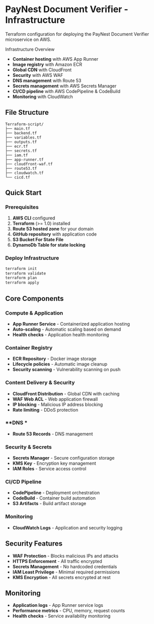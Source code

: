 # PayNest Document Verifier - Infrastructure

Terraform configuration for deploying the PayNest Document Verifier microservice on AWS.

Infrastructure Overview

- **Container hosting** with AWS App Runner
- **Image registry** with Amazon ECR  
- **Global CDN** with CloudFront
- **Security** with AWS WAF
- **DNS management** with Route 53
- **Secrets management** with AWS Secrets Manager
- **CI/CD pipeline** with AWS CodePipeline & CodeBuild
- **Monitoring** with CloudWatch

## File Structure

```
Terraform-script/
├── main.tf   
├── backend.tf                 
├── variables.tf               
├── outputs.tf                 
├── ecr.tf                    
├── secrets.tf                 
├── iam.tf                    
├── app-runner.tf              
├── cloudfront-waf.tf          
├── route53.tf                 
├── cloudwatch.tf             
└── cicd.tf                    

```

## Quick Start

### Prerequisites
1. **AWS CLI** configured
2. **Terraform** (>= 1.0) installed
3. **Route 53 hosted zone** for your domain
4. **GitHub repository** with application code
5. **S3 Bucket For State File**
6. **DynamoDb Table for state locking**



### Deploy Infrastructure
```bash
terraform init
terraform validate
terraform plan
terraform apply
```


## Core Components

### **Compute & Application**
- **App Runner Service** - Containerized application hosting
- **Auto-scaling** - Automatic scaling based on demand
- **Health checks** - Application health monitoring

### **Container Registry**
- **ECR Repository** - Docker image storage
- **Lifecycle policies** - Automatic image cleanup
- **Security scanning** - Vulnerability scanning on push

### **Content Delivery & Security**
- **CloudFront Distribution** - Global CDN with caching
- **WAF Web ACL** - Web application firewall
- **IP blocking** - Malicious IP address blocking
- **Rate limiting** - DDoS protection

### **DNS *
- **Route 53 Records** - DNS management

### **Security & Secrets**
- **Secrets Manager** - Secure configuration storage
- **KMS Key** - Encryption key management
- **IAM Roles** - Service access control

### **CI/CD Pipeline**
- **CodePipeline** - Deployment orchestration
- **CodeBuild** - Container build automation
- **S3 Artifacts** - Build artifact storage

### **Monitoring**
- **CloudWatch Logs** - Application and security logging


## Security Features

- **WAF Protection** - Blocks malicious IPs and attacks
- **HTTPS Enforcement** - All traffic encrypted
- **Secrets Management** - No hardcoded credentials
- **IAM Least Privilege** - Minimal required permissions
- **KMS Encryption** - All secrets encrypted at rest

## Monitoring

- **Application logs** - App Runner service logs
- **Performance metrics** - CPU, memory, request counts
- **Health checks** - Service availability monitoring

